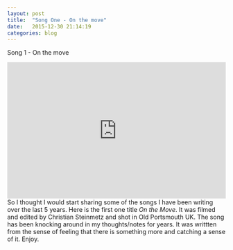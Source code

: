 ```yaml
---
layout: post
title:  "Song One - On the move"
date:   2015-12-30 21:14:19
categories: blog
---
```


Song 1  - On the move


  <iframe width="100%" height="315" src="https://www.youtube.com/embed/Co3BuE0S4fc" frameborder="0" allowfullscreen></iframe>
<br>
<div class="row">
<div class="col-md-12">
So I thought I would start sharing some of the songs I have been writing over the last 5 years. Here is the first one title <i>On the Move</i>. It was filmed and edited by Christian Steinmetz and shot in Old Portsmouth UK. The song has been knocking around in my thoughts/notes for years. It was writtten from the sense of feeling that there is something more and catching a sense of it. Enjoy.
</div>
</div>